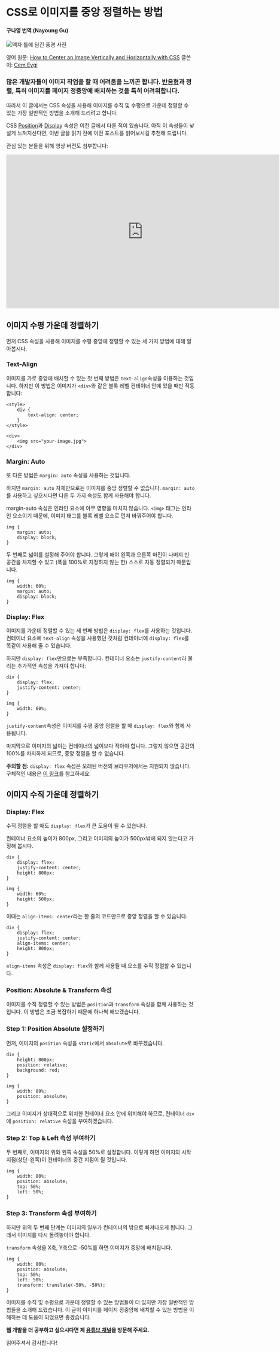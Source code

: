 # CSS로 이미지를 중앙 정렬하는 방법

#### 구나영 번역 (Nayoung Gu)

![액자 틀에 담긴 풍경 사진](https://cdn-media-2.freecodecamp.org/w1280/5f9c9a4c740569d1a4ca24c2.jpg)

영어 원문: [How to Center an Image Vertically and Horizontally with CSS](https://www.freecodecamp.org/news/how-to-center-an-image-in-css/)
글쓴이: [Cem Eygi](https://www.freecodecamp.org/news/author/cemeygi/)

### 많은 개발자들이 이미지 작업을 할 때 어려움을 느끼곤 합니다. [반응형](https://www.freecodecamp.org/news/css-responsive-image-tutorial/)과 정렬, 특히 이미지를 페이지 정중앙에 배치하는 것을 특히 어려워합니다.

따라서 이 글에서는 CSS 속성을 사용해 이미지를 수직 및 수평으로 가운데 정렬할 수 있는 가장 일반적인 방법을 소개해 드리려고 합니다.

CSS [Position](https://www.freecodecamp.org/news/how-to-use-the-position-property-in-css-to-align-elements-d8f49c403a26/)과 [Display](https://www.youtube.com/watch?v=hgoFi0fCv3w) 속성은 이전 글에서 다룬 적이 있습니다. 아직 이 속성들이 낯설게 느껴지신다면, 이번 글을 읽기 전에 이전 포스트를 읽어보시길 추천해 드립니다.

관심 있는 분들을 위해 영상 버전도 첨부합니다:

<iframe width="730" height="411" src="https://www.youtube.com/embed/mwVNVxpkly0" title="CSS Centering Images - How to Center Images Vertically and Horizontally?" frameborder="0" allow="accelerometer; autoplay; clipboard-write; encrypted-media; gyroscope; picture-in-picture" allowfullscreen></iframe>

## 이미지 수평 가운데 정렬하기

먼저 CSS 속성을 사용해 이미지를 수평 중앙에 정렬할 수 있는 세 가지 방법에 대해 알아봅시다.

### Text-Align

이미지를 가로 중앙에 배치할 수 있는 첫 번째 방법은 `text-align`속성을 이용하는 것입니다. 하지만 이 방법은 이미지가 `<div>`와 같은 블록 레벨 컨테이너 안에 있을 때만 작동합니다:

```
<style>
    div {
        text-align: center;
    }
</style>

<div>
    <img src="your-image.jpg">
</div>
```

### Margin: Auto

또 다른 방법은 `margin: auto` 속성을 사용하는 것입니다.

하지만 `margin: auto` 자체만으로는 이미지를 중앙 정렬할 수 없습니다. `margin: auto`를 사용하고 싶으시다면 다른 두 가지 속성도 함께 사용해야 합니다.

margin-auto 속성은 인라인 요소에 아무 영향을 미치지 않습니다. `<img>` 태그는 인라인 요소이기 때문에, 이미지 태그를 블록 레벨 요소로 먼저 바꿔주어야 합니다.

```
img {
    margin: auto;
    display: block;
}
```

두 번째로 넓이를 설정해 주어야 합니다. 그렇게 해야 왼쪽과 오른쪽 마진이 나머지 빈 공간을 차지할 수 있고 (폭을 100%로 지정하지 않는 한) 스스로 자동 정렬되기 때문입니다.

```
img {
    width: 60%;
    margin: auto;
    display: block;
}
```

### Display: Flex

이미지를 가운데 정렬할 수 있는 세 번째 방법은 `display: flex`를 사용하는 것입니다. 컨테이너 요소에 `text-align` 속성을 사용했던 것처럼 컨테이너에 `display: flex`를 똑같이 사용해 줄 수 있습니다.

하지만 `display: flex`만으로는 부족합니다. 컨테이너 요소는 `justify-content`라 불리는 추가적인 속성을 가져야 합니다:

```
div {
    display: flex;
    justify-content: center;
}

img {
    width: 60%;
}
```

`justify-content`속성은 이미지를 수평 중앙 정렬을 할 때 `display: flex`와 함께 사용됩니다.

마지막으로 이미지의 넓이는 컨테이너의 넓이보다 작아야 합니다. 그렇지 않으면 공간의 100%를 차지하게 되므로, 중앙 정렬을 할 수 없습니다.

**주의할 점:** `display: flex` 속성은 오래된 버전의 브라우저에서는 지원되지 않습니다. 구체적인 내용은 [이 링크](https://caniuse.com/?search=display%20flex)를 참고하세요.

## 이미지 수직 가운데 정렬하기

### Display: Flex

수직 정렬을 할 때도 `display: flex`가 큰 도움이 될 수 있습니다.

컨테이너 요소의 높이가 800px, 그리고 이미지의 높이가 500px밖에 되지 않는다고 가정해 봅시다.

```
div {
    display: flex;
    justify-content: center;
    height: 800px;
}

img {
    width: 60%;
    height: 500px;
}
```

이때는 `align-items: center`라는 한 줄의 코드만으로 중앙 정렬을 할 수 있습니다.

```
div {
    display: flex;
    justify-content: center;
    align-items: center;
    height: 800px;
}
```

`align-items` 속성은 `display: flex`와 함께 사용될 때 요소를 수직 정렬할 수 있습니다.

### Position: Absolute & Transform 속성

이미지를 수직 정렬할 수 있는 방법은 `position`과 `transform` 속성을 함께 사용하는 것입니다. 이 방법은 조금 복잡하기 때문에 하나씩 해보겠습니다.

### Step 1: Position Absolute 설정하기

먼저, 이미지의 `position` 속성을 `static`에서 `absolute`로 바꾸겠습니다.

```
div {
    height: 800px;
    position: relative;
    background: red;
}

img {
    width: 80%;
    position: absolute;
}
```

그리고 이미지가 상대적으로 위치한 컨테이너 요소 안에 위치해야 하므로, 컨테이너 `div`에 `position: relative` 속성을 부여하겠습니다.

### Step 2: Top & Left 속성 부여하기

두 번째로, 이미지의 위와 왼쪽 속성을 50%로 설정합니다. 이렇게 하면 이미지의 시작 지점(상단-왼쪽)이 컨테이너의 중간 지점이 될 것입니다.

```
img {
    width: 80%;
    position: absolute;
    top: 50%;
    left: 50%;
}
```

### Step 3: Transform 속성 부여하기

하지만 위의 두 번째 단계는 이미지의 일부가 컨테이너의 밖으로 빠져나오게 됩니다. 그래서 이미지를 다시 돌려놓아야 합니다.

`transform` 속성을 X축, Y축으로 -50%를 하면 이미지가 중앙에 배치됩니다.

```
img {
    width: 80%;
    position: absolute;
    top: 50%;
    left: 50%;
    transform: translate(-50%, -50%);
}
```

이미지를 수직 및 수평으로 가운데 정렬할 수 있는 방법들이 더 있지만 가장 일반적인 방법들을 소개해 드렸습니다. 이 글이 이미지를 페이지 정중앙에 배치할 수 있는 방법을 이해하는 데 도움이 되었으면 좋겠습니다.

**웹 개발을 더 공부하고 싶으시다면 제 [유튜브 채널](https://www.youtube.com/channel/UC1EgYPCvKCXFn8HlpoJwY3Q?view_as=subscriber)을 방문해 주세요.**

읽어주셔서 감사합니다!
